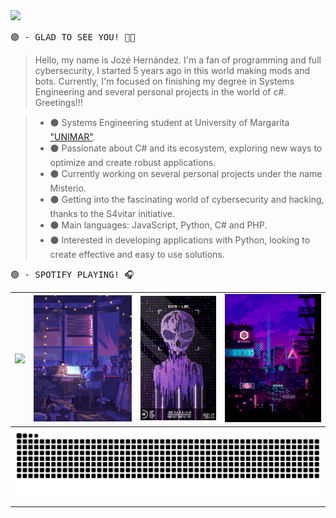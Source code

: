 <img src="https://github.com/Jozexo/Jozexo/blob/main/gif/Jozexo.gif" style="border-radius: 30px margin-right: 10px;"/>

<pre>
🟣 - GLAD TO SEE YOU! 🤟🏻
</pre>

> Hello, my name is Jozé Hernández. I'm a fan of programming and full cybersecurity, I started 5 years ago in this world making mods and bots. Currently, I'm focused on finishing my degree in Systems Engineering and several personal projects in the world of c#. Greetings!!!


> - ⚫️ Systems Engineering student at University of Margarita ["UNIMAR"](https://portalunimar.unimar.edu.ve/).
> - ⚫️ Passionate about C# and its ecosystem, exploring new ways to optimize and create robust applications.
> - ⚫️ Currently working on several personal projects under the name Misterio.
> - ⚫️ Getting into the fascinating world of cybersecurity and hacking, thanks to the S4vitar initiative.
> - ⚫️ Main languages: JavaScript, Python, C# and PHP.
> - ⚫️ Interested in developing applications with Python, looking to create effective and easy to use solutions.



<pre>
🟢 - SPOTIFY PLAYING! 🎧
</pre>

<div style="text-align: center;">
  <table style="margin: auto;">
    <tr>
      <td>
        <img src="https://spotify-github-profile.kittinanx.com/api/view?uid=3172duxsvztk6aw6fsqeptfy4mfa&cover_image=true&theme=default&show_offline=false&background_color=000000&interchange=false&bar_color=35ca3d&bar_color_cover=false" width="200" />
      </td>
      <td>
        <img src="https://github.com/Jozexo/Jozexo/blob/main/gif/chill.gif?raw=true" width="200" />
      </td>
      <td>
        <img src="https://github.com/Jozexo/Jozexo/blob/main/gif/squeleton.gif?raw=true" width="155" />
      </td>
      <td>
        <img src="https://github.com/Jozexo/Jozexo/blob/main/gif/city.gif?raw=true" width="197" />
      </td>
    </tr>
  </table>
</div>



<div align="center">
  <picture>
    <source media="(prefers-color-scheme: dark)" srcset="https://raw.githubusercontent.com/huiishan99/huiishan99/output/github-contribution-grid-snake-dark.svg">
    <source media="(prefers-color-scheme: light)" srcset="https://raw.githubusercontent.com/huiishan99/huiishan99/output/github-contribution-grid-snake.svg">
    <img alt="github contribution grid snake animation" src="https://raw.githubusercontent.com/huiishan99/huiishan99/output/github-contribution-grid-snake.svg">
  </picture>  
</div>

---
